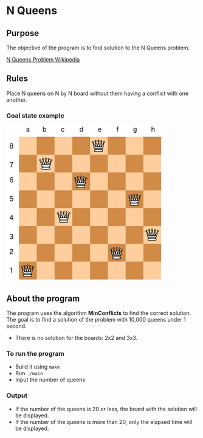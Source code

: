 # N Queens
## Purpose
The objective of the program is to find solution to the N Queens problem.

[N Queens Problem Wikipedia](https://en.wikipedia.org/wiki/Eight_queens_puzzle)

## Rules
Place N queens on N by N board without them having a conflict with one another.

### Goal state example
![Goal](https://github.com/luntropy/n-queens/blob/main/images/goal-state.png)

## About the program
The program uses the algorithm **MinConflicts** to find the correct solution. The goal is to find a solution of the problem with 10,000 queens under 1 second.

- There is no solution for the boards: 2x2 and 3x3.

### To run the program
- Build it using `make`
- Run `./main`
- Input the number of queens

### Output
- If the number of the queens is 20 or less, the board with the solution will be displayed.
- If the number of the queens is more than 20, only the elapsed time will be displayed.
